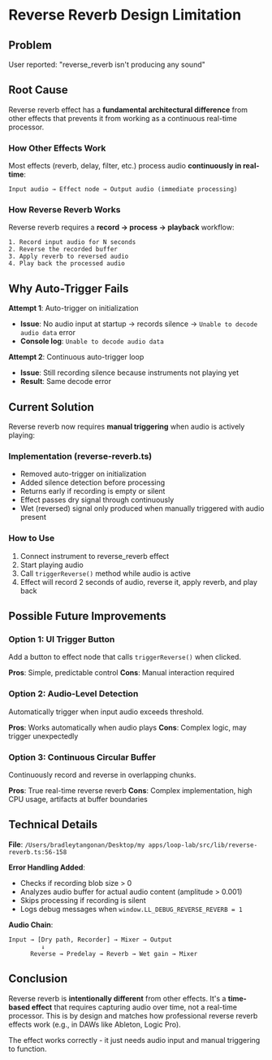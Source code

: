 # Reverse Reverb Design Limitation

## Problem
User reported: "reverse_reverb isn't producing any sound"

## Root Cause
Reverse reverb effect has a **fundamental architectural difference** from other effects that prevents it from working as a continuous real-time processor.

### How Other Effects Work
Most effects (reverb, delay, filter, etc.) process audio **continuously in real-time**:
```
Input audio → Effect node → Output audio (immediate processing)
```

### How Reverse Reverb Works
Reverse reverb requires a **record → process → playback** workflow:
```
1. Record input audio for N seconds
2. Reverse the recorded buffer
3. Apply reverb to reversed audio
4. Play back the processed audio
```

## Why Auto-Trigger Fails

**Attempt 1**: Auto-trigger on initialization
- **Issue**: No audio input at startup → records silence → `Unable to decode audio data` error
- **Console log**: `Unable to decode audio data`

**Attempt 2**: Continuous auto-trigger loop
- **Issue**: Still recording silence because instruments not playing yet
- **Result**: Same decode error

## Current Solution

Reverse reverb now requires **manual triggering** when audio is actively playing:

### Implementation (reverse-reverb.ts)
- Removed auto-trigger on initialization
- Added silence detection before processing
- Returns early if recording is empty or silent
- Effect passes dry signal through continuously
- Wet (reversed) signal only produced when manually triggered with audio present

### How to Use
1. Connect instrument to reverse_reverb effect
2. Start playing audio
3. Call `triggerReverse()` method while audio is active
4. Effect will record 2 seconds of audio, reverse it, apply reverb, and play back

## Possible Future Improvements

### Option 1: UI Trigger Button
Add a button to effect node that calls `triggerReverse()` when clicked.

**Pros**: Simple, predictable control
**Cons**: Manual interaction required

### Option 2: Audio-Level Detection
Automatically trigger when input audio exceeds threshold.

**Pros**: Works automatically when audio plays
**Cons**: Complex logic, may trigger unexpectedly

### Option 3: Continuous Circular Buffer
Continuously record and reverse in overlapping chunks.

**Pros**: True real-time reverse reverb
**Cons**: Complex implementation, high CPU usage, artifacts at buffer boundaries

## Technical Details

**File**: `/Users/bradleytangonan/Desktop/my apps/loop-lab/src/lib/reverse-reverb.ts:56-158`

**Error Handling Added**:
- Checks if recording blob size > 0
- Analyzes audio buffer for actual audio content (amplitude > 0.001)
- Skips processing if recording is silent
- Logs debug messages when `window.LL_DEBUG_REVERSE_REVERB = 1`

**Audio Chain**:
```
Input → [Dry path, Recorder] → Mixer → Output
         ↓
      Reverse → Predelay → Reverb → Wet gain → Mixer
```

## Conclusion

Reverse reverb is **intentionally different** from other effects. It's a **time-based effect** that requires capturing audio over time, not a real-time processor. This is by design and matches how professional reverse reverb effects work (e.g., in DAWs like Ableton, Logic Pro).

The effect works correctly - it just needs audio input and manual triggering to function.
